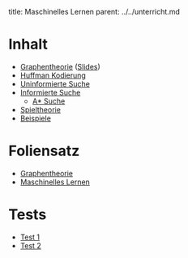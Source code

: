 title: Maschinelles Lernen
parent: ../../unterricht.md

# Inhalt
* [Graphentheorie](graphentheorie.html) ([Slides](graphentheorie_slide.html))
* [Huffman Kodierung](huffman.html)
* [Uninformierte Suche](uninformierte_suche.html)
* [Informierte Suche](informierte_suche.html)
  * [A* Suche](a_star.html)
* [Spieltheorie](spieltheorie.html)
* [Beispiele](beispiele.html)

# Foliensatz
* [Graphentheorie](search.html)
* [Maschinelles Lernen](search2.html)

# Tests
* [Test 1](test1.pdf)
* [Test 2](test2.pdf)
